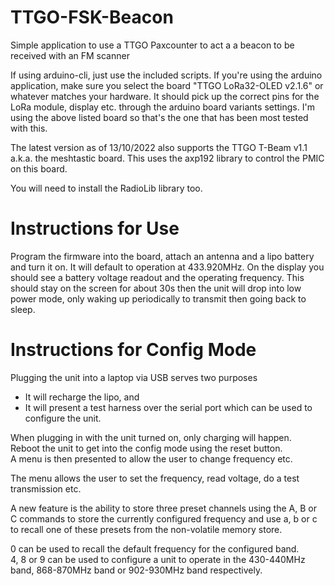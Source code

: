 # TTGO-FSK-Beacon
Simple application to use a TTGO Paxcounter to act a a beacon to be 
received with an FM scanner

If using arduino-cli, just use the included scripts.  If you're using
the arduino application, make sure you select the board "TTGO LoRa32-OLED
v2.1.6" or whatever matches your hardware.  It should pick up the correct 
pins for the LoRa module, display etc. through the arduino board variants 
settings.  I'm using the above listed board so that's the one that has 
been most tested with this.

The latest version as of 13/10/2022 also supports the TTGO T-Beam v1.1 
a.k.a. the meshtastic board.  This uses the axp192 library to control 
the PMIC on this board.

You will need to install the RadioLib library too.

# Instructions for Use

Program the firmware into the board, attach an antenna and a lipo battery 
and turn it on.  It will default to operation at 433.920MHz.  On the 
display you should see a battery voltage readout and the operating 
frequency.  This should stay on the screen for about 30s then the unit 
will drop into low power mode, only waking up periodically to transmit 
then going back to sleep.

# Instructions for Config Mode

Plugging the unit into a laptop via USB serves two purposes

-	It will recharge the lipo, and
-	It will present a test harness over the serial port which can be 
	used to configure the unit.

When plugging in with the unit turned on, only charging will happen.  
Reboot the unit to get into the config mode using the reset button.  
A menu is then presented to allow the user to change frequency etc.

The menu allows the user to set the frequency, read voltage, do a test 
transmission etc.  

A new feature is the ability to store three preset channels using the 
A, B or C commands to store the currently configured frequency and 
use a, b or c to recall one of these presets from the non-volatile 
memory store.

0 can be used to recall the default frequency for the configured band.  
4, 8 or 9 can be used to configure a unit to operate in the 430-440MHz 
band, 868-870MHz band or 902-930MHz band respectively.

